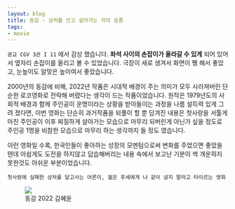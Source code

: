 ```yaml
---
layout: blog
title: 동감 - 상처를 안고 살아가는 자의 슬픔
tags: 
- movie
---
```


`광교 CGV 3관 I 11` 에서 감상 했습니다. **좌석 사이의 손잡이가 올라갈 수 있게** 되어 있어서 옆자리 손잡이를 올리고 볼 수 있었습니다. 극장이 새로 생겨서 화면이 쨍 해서 좋았고, 눈높이도 알맞은 높이여서 좋았습니다.

2000년의 동감에 비해, 2022년 작품은 시대적 배경이 주는 의미가 모두 사라져버린 단순한 로코영화로 전락해 버렸다는 생각이 드는 작품이었습니다. 원작은 1979년도의 사회적 배경과 함께 주인공이 운명이라는 상황을 받아들이는 과정을 나름 설득력 있게 그려 졌다면, 이번 영화는 단순히 과거작품을 되풀이 할 뿐 담겨진 내용은 첫사랑을 서툴게 마친 주인공이 이후 찌질하게 살아가는 모습으로 마무리 되버린게 아닌가 싶을 정도로 주인공 1명을 비참한 모습으로 마무리 하는 생각까지 들 정도 였습니다.

이런 영화일 수록, 한국인들이 좋아하는 성장의 모멘텀으로써 변화를 주었으면 좋았을 텐데 아쉽게도 도전을 하지않고 답습해버리는 내용 속에서 보고난 기분이 썩 개운하지 못한것도 아쉬운 부분이었습니다.

`첫사랑에 실패한 상처를 달고사는 어른이, 젊은 후세에게 나 같이 살지 말라고 타이르는 영화`

<figure class="align-center">
  <img src="{{site.baseurl}}/assets/movie/ditto.jpg">
  <figcaption>동감 2022 김혜윤</figcaption>
</figure>
